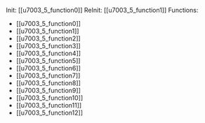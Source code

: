 Init: [[u7003_5_function0]]
ReInit: [[u7003_5_function1]]
Functions:
- [[u7003_5_function0]]
- [[u7003_5_function1]]
- [[u7003_5_function2]]
- [[u7003_5_function3]]
- [[u7003_5_function4]]
- [[u7003_5_function5]]
- [[u7003_5_function6]]
- [[u7003_5_function7]]
- [[u7003_5_function8]]
- [[u7003_5_function9]]
- [[u7003_5_function10]]
- [[u7003_5_function11]]
- [[u7003_5_function12]]
